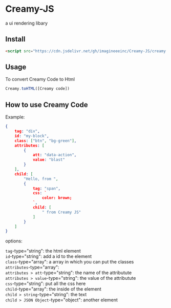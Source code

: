# Creamy-JS
a ui rendering libary
## Install
```html
<script src="https://cdn.jsdelivr.net/gh/imagineeeinc/Creamy-JS/creamy.js"></script>
```
## Usage
To convert Creamy Code to Html
```js
Creamy.toHTML([Creamy code])
```

## How to use Creamy Code
Example: 
```json
{
    tag: "div",
    id: "my-block",
    class: ["btn", "bg-green"],
    attributes: [
        {
            att: "data-action",
            value: "blast"
        }
    ],
    child: [
        "Hello, from ",
        {
            tag: "span",
            css: `
                color: brown;
            `,
            child: [
                " from Creamy JS"
            ]
        }
    ]
}
```
options:

```tag```-type="string": the html element
<br>
```id```-type="string": add a id to the element
<br>
```class```-type="array": a array in which you can put the classes
<br>
```attributes```-type="array":
<br>
```attributes > att```-type="string": the name of the attributute
<br>
```attributes > value```-type="string": the value of the attributute
<br>
```css```-type="string": put all the css here
<br>
```child```-type="array": the inside of the element
<br>
```child > string```-type="string": the text
<br>
```child > JSON Object```-type="object": another element